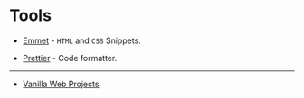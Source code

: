 # Tools

* [Emmet](https://emmet.io/) - `HTML` and `CSS` Snippets.

* [Prettier](https://prettier.io/) - Code formatter.

---

* [Vanilla Web Projects](https://github.com/bradtraversy/vanillawebprojects)
